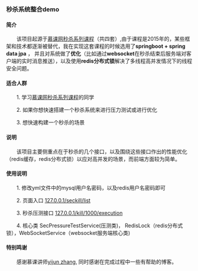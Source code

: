 ### 秒杀系统整合demo

#### 简介
&emsp;&emsp;该项目起源于[慕课网秒杀系列课程](https://www.imooc.com/u/2145618/courses?sort=publish)（共四套）,由于课程是2015年的，某些框架和技术都逐渐被替代，我在实现这套课程的时候选用了**springboot + spring data jpa** ， 并且对系统做了**优化**（比如通过**websocket**在秒杀结束后服务端对客户端的实时消息推送），以及使用**redis分布式锁**解决了多线程高并发情况下的线程安全问题。

#### 适合人群
&emsp;&emsp;1. 学习[慕课网秒杀系列课程](https://www.imooc.com/u/2145618/courses?sort=publish)的同学  

&emsp;&emsp;2. 如果你想快速搭建一个秒杀系统来进行压力测试或进行优化  

&emsp;&emsp;3. 想快速构建一个秒杀的场景

#### 说明
&emsp;&emsp;该项目主要侧重点在于秒杀的几个接口，以及围绕这些接口作出的性能优化（redis缓存，redis分布式锁）以应对高并发的场景，而前端方面较为简单。

#### 使用说明
&emsp;&emsp;1. 修改yml文件中的mysql用户名密码，以及redis用户名密码即可  

&emsp;&emsp;2. 页面入口  [127.0.0.1/seckill/list](http://127.0.0.1/seckill/list)  

&emsp;&emsp;3. 秒杀压测接口 [127.0.0.1/kill/1000/execution](127.0.0.1/kill/1000/execution)  

&emsp;&emsp;4. 核心类 SecPressureTestService(压测类)， RedisLock（redis分布式锁），WebSocketService（websocket服务端核心类)


#### 特别鸣谢
&emsp;&emsp;感谢慕课讲师[yijun zhang](https://www.imooc.com/u/2145618/), 同时感谢在完成过程中一些有帮助的博客。
